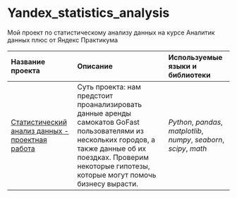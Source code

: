# Yandex_statistics_analysis
Мой проект по статистическому анализу данных на курсе Аналитик данных плюс от Яндекс Практикума

| Название проекта | Описание | Используемые языки и библиотеки | 
| :---------------------- | :---------------------- | :---------------------- |
| [Статистический анализ данных  - проектная работа](statistics_analysis_python) | Суть проекта: нам предстоит проанализировать данные аренды самокатов GoFast пользователями из нескольких городов, а также данные об их поездках. Проверим некоторые гипотезы, которые могут помочь бизнесу вырасти. | *Python*, *pandas*, *matplotlib*, *numpy*, *seaborn*, *scipy*, *math* |

